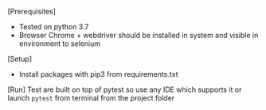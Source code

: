 [Prerequisites]
- Tested on python 3.7
- Browser Chrome + webdriver should be installed in system and visible in environment to selenium

[Setup]
- Install packages with pip3 from requirements.txt

[Run]
Test are built on top of pytest so use any IDE which supports it or launch `pytest` from terminal from the project folder
